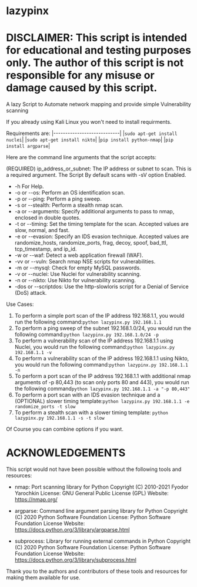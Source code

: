 # lazypinx
# DISCLAIMER: This script is intended for educational and testing purposes only. The author of this script is not responsible for any misuse or damage caused by this script.
A lazy Script to Automate network mapping and provide simple Vulnerability scanning

If you already using Kali Linux you won't need to install requirments.

Requirements are:
|----------------------------|
|`sudo apt-get install nuclei`|
|`sudo apt-get install nikto`|
|`pip install python-nmap`|
|`pip install argparse`|


Here are the command line arguments that the script accepts:

(REQUIRED) ip_address_or_subnet: The IP address or subnet to scan. This is a required argument. 
 The Script By default scans with -sV option Enabled.

* -h For Help.
* -o or --os: Perform an OS identification scan.
* -p or --ping: Perform a ping sweep.
* -s or --stealth: Perform a stealth nmap scan.
* -a or --arguments: Specify additional arguments to pass to nmap, enclosed in double quotes.
* -t or --timing: Set the timing template for the scan. Accepted values are slow, normal, and fast.
* -e or --evasion: Specify an IDS evasion technique. Accepted values are randomize_hosts, randomize_ports, frag, decoy, spoof, bad_ttl, tcp_timestamp, and ip_id.
* -w or --waf: Detect a web application firewall (WAF).
* -vv or --vuln: Search nmap NSE scripts for vulnerabilities.
* -m or --mysql: Check for empty MySQL passwords.
* -v or --nuclei: Use Nuclei for vulnerability scanning.
* -n or --nikto: Use Nikto for vulnerability scanning.
* -dos or --scriptdos: Use the http-slowloris script for a Denial of Service (DoS) attack.

Use Cases:
1. To perform a simple port scan of the IP address 192.168.1.1, you would run the following command:`python lazypinx.py 192.168.1.1`
2. To perform a ping sweep of the subnet 192.168.1.0/24, you would run the following command:`python lazypinx.py 192.168.1.0/24 -p`
3. To perform a vulnerability scan of the IP address 192.168.1.1 using Nuclei, you would run the following command:`python lazypinx.py 192.168.1.1 -v`
4. To perform a vulnerability scan of the IP address 192.168.1.1 using Nikto, you would run the following command:`python lazypinx.py 192.168.1.1 -n`
5. To perform a port scan of the IP address 192.168.1.1 with additional nmap arguments of -p 80,443 (to scan only ports 80 and 443), you would run the following command`python lazypinx.py 192.168.1.1 -a "-p 80,443"`
6. To perform a port scan with an IDS evasion technique and a (OPTIONAL) slower timing template:`python lazypinx.py 192.168.1.1 -e randomize_ports -t slow`
7. To perform a stealth scan with a slower timing template: `python lazypinx.py 192.168.1.1 -s -t slow`

Of Course you can combine options if you want.

# ACKNOWLEDGEMENTS

This script would not have been possible without the following tools and resources:

- nmap: Port scanning library for Python
  Copyright (C) 2010-2021 Fyodor Yarochkin
  License: GNU General Public License (GPL)
  Website: https://nmap.org/

- argparse: Command line argument parsing library for Python
  Copyright (C) 2020 Python Software Foundation
  License: Python Software Foundation License
  Website: https://docs.python.org/3/library/argparse.html

- subprocess: Library for running external commands in Python
  Copyright (C) 2020 Python Software Foundation
  License: Python Software Foundation License
  Website: https://docs.python.org/3/library/subprocess.html

Thank you to the authors and contributors of these tools and resources for making them available for use.
